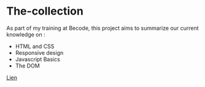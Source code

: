 # The-collection

As part of my training at Becode, this project aims to summarize our current knowledge on :
- HTML and CSS
- Responsive design
- Javascript Basics
- The DOM

[Lien](https://moustito.github.io/the-collection/ "The Collection")